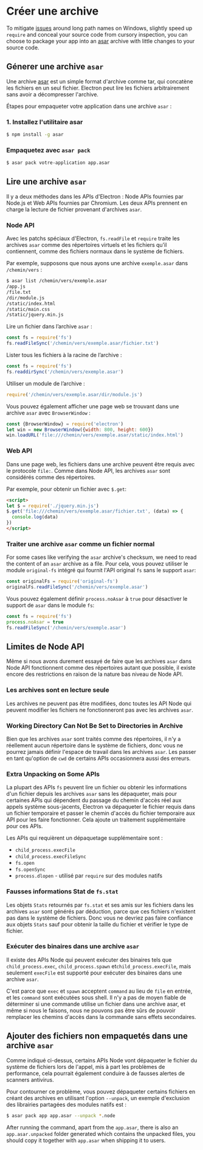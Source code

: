 # Créer une archive

To mitigate [issues](https://github.com/joyent/node/issues/6960) around long path names on Windows, slightly speed up `require` and conceal your source code from cursory inspection, you can choose to package your app into an [asar](https://github.com/electron/asar) archive with little changes to your source code.

## Génerer une archive `asar`

Une archive [asar](https://github.com/electron/asar) est un simple format d'archive comme tar, qui concatène les fichiers en un seul fichier. Electron peut lire les fichiers arbitrairement sans avoir a décompresser l'archive.

Étapes pour empaqueter votre application dans une archive `asar` :

### 1. Installez l'utilitaire asar

```bash
$ npm install -g asar
```

### Empaquetez avec `asar pack`

```bash
$ asar pack votre-application app.asar
```

## Lire une archive `asar`

Il y a deux méthodes dans les APIs d'Electron : Node APIs fournies par Node.js et Web APIs fournies par Chromium. Les deux APIs prennent en charge la lecture de fichier provenant d'archives `asar`.

### Node API

Avec les patchs spéciaux d'Electron, `fs.readFile` et `require` traite les archives `asar` comme des répertoires virtuels et les fichiers qu’il contiennent, comme des fichiers normaux dans le système de fichiers.

Par exemple, supposons que nous ayons une archive `exemple.asar` dans `/chemin/vers` :

```bash
$ asar list /chemin/vers/exemple.asar
/app.js
/file.txt
/dir/module.js
/static/index.html
/static/main.css
/static/jquery.min.js
```

Lire un fichier dans l’archive `asar` :

```javascript
const fs = require('fs')
fs.readFileSync('/chemin/vers/exemple.asar/fichier.txt')
```

Lister tous les fichiers à la racine de l’archive :

```javascript
const fs = require('fs')
fs.readdirSync('/chemin/vers/exemple.asar')
```

Utiliser un module de l’archive :

```javascript
require('/chemin/vers/exemple.asar/dir/module.js')
```

Vous pouvez également afficher une page web se trouvant dans une archive `asar` avec `BrowserWindow` :

```javascript
const {BrowserWindow} = require('electron')
let win = new BrowserWindow({width: 800, height: 600})
win.loadURL('file:///chemin/vers/exemple.asar/static/index.html')
```

### Web API

Dans une page web, les fichiers dans une archive peuvent être requis avec le protocole `file:`. Comme dans Node API, les archives `asar` sont considérés comme des répertoires.

Par exemple, pour obtenir un fichier avec `$.get`:

```html
<script>
let $ = require('./jquery.min.js')
$.get('file:///chemin/vers/exemple.asar/fichier.txt', (data) => {
  console.log(data)
})
</script>
```

### Traiter une archive `asar` comme un fichier normal

For some cases like verifying the `asar` archive's checksum, we need to read the content of an `asar` archive as a file. Pour cela, vous pouvez utiliser le module `original-fs` intégré qui fournit l'API original `fs` sans le support `asar`:

```javascript
const originalFs = require('original-fs')
originalFs.readFileSync('/chemin/vers/exemple.asar')
```

Vous pouvez également définir `process.noAsar` à `true` pour désactiver le support de `asar` dans le module `fs`:

```javascript
const fs = require('fs')
process.noAsar = true
fs.readFileSync('/chemin/vers/exemple.asar')
```

## Limites de Node API

Même si nous avons durement essayé de faire que les archives `asar` dans Node API fonctionnent comme des répertoires autant que possible, il existe encore des restrictions en raison de la nature bas niveau de Node API.

### Les archives sont en lecture seule

Les archives ne peuvent pas être modifiées, donc toutes les API Node qui peuvent modifier les fichiers ne fonctionneront pas avec les archives `asar`.

### Working Directory Can Not Be Set to Directories in Archive

Bien que les archives `asar` sont traités comme des répertoires, il n'y a réellement aucun répertoire dans le système de fichiers, donc vous ne pourrez jamais définir l'espace de travail dans les archives `asar`. Les passer en tant qu'option de `cwd` de certains APIs occasionnera aussi des erreurs.

### Extra Unpacking on Some APIs

La plupart des APIs `fs` peuvent lire un fichier ou obtenir les informations d'un fichier depuis les archives `asar` sans les dépaqueter, mais pour certaines APIs qui dépendent du passage du chemin d'accès réel aux appels système sous-jacents, Electron va dépaqueter le fichier requis dans un fichier temporaire et passer le chemin d'accès du fichier temporaire aux API pour les faire fonctionner. Cela ajoute un traitement supplémentaire pour ces APIs.

Les APIs qui requièrent un dépaquetage supplémentaire sont :

* `child_process.execFile`
* `child_process.execFileSync`
* `fs.open`
* `fs.openSync`
* `process.dlopen` - utilisé par `require` sur des modules natifs

### Fausses informations Stat de `fs.stat`

Les objets `Stats` retournés par `fs.stat` et ses amis sur les fichiers dans les archives `asar` sont générés par déduction, parce que ces fichiers n'existent pas dans le système de fichiers. Donc vous ne devriez pas faire confiance aux objets `Stats` sauf pour obtenir la taille du fichier et vérifier le type de fichier.

### Exécuter des binaires dans une archive `asar`

Il existe des APIs Node qui peuvent exécuter des binaires tels que `child_process.exec`, `child_process.spawn` et`child_process.execFile`, mais seulement `execFile` est supporté pour exécuter des binaires dans une archive `asar`.

C'est parce que `exec` et `spawn` acceptent `command` au lieu de `file` en entrée, et les `command` sont exécutées sous shell. Il n'y a pas de moyen fiable de déterminer si une commande utilise un fichier dans une archive asar, et même si nous le faisons, nous ne pouvons pas être sûrs de pouvoir remplacer les chemins d'accès dans la commande sans effets secondaires.

## Ajouter des fichiers non empaquetés dans une archive `asar`

Comme indiqué ci-dessus, certains APIs Node vont dépaqueter le fichier du système de fichiers lors de l'appel, mis à part les problèmes de performance, cela pourrait également conduire à de fausses alertes de scanners antivirus.

Pour contourner ce problème, vous pouvez dépaqueter certains fichiers en créant des archives en utilisant l'option `--unpack`, un exemple d'exclusion des librairies partagées des modules natifs est :

```bash
$ asar pack app app.asar --unpack *.node
```

After running the command, apart from the `app.asar`, there is also an `app.asar.unpacked` folder generated which contains the unpacked files, you should copy it together with `app.asar` when shipping it to users.